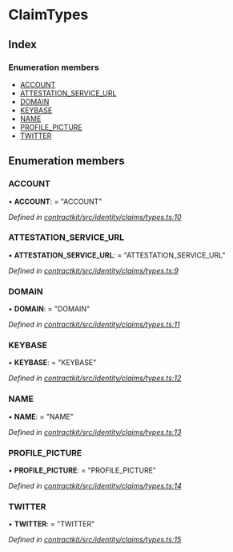 # ClaimTypes

## Index

### Enumeration members

* [ACCOUNT](_identity_claims_types_.claimtypes.md#account)
* [ATTESTATION\_SERVICE\_URL](_identity_claims_types_.claimtypes.md#attestation_service_url)
* [DOMAIN](_identity_claims_types_.claimtypes.md#domain)
* [KEYBASE](_identity_claims_types_.claimtypes.md#keybase)
* [NAME](_identity_claims_types_.claimtypes.md#name)
* [PROFILE\_PICTURE](_identity_claims_types_.claimtypes.md#profile_picture)
* [TWITTER](_identity_claims_types_.claimtypes.md#twitter)

## Enumeration members

### ACCOUNT

• **ACCOUNT**: = "ACCOUNT"

_Defined in_ [_contractkit/src/identity/claims/types.ts:10_](https://github.com/celo-org/celo-monorepo/blob/master/packages/contractkit/src/identity/claims/types.ts#L10)

### ATTESTATION\_SERVICE\_URL

• **ATTESTATION\_SERVICE\_URL**: = "ATTESTATION\_SERVICE\_URL"

_Defined in_ [_contractkit/src/identity/claims/types.ts:9_](https://github.com/celo-org/celo-monorepo/blob/master/packages/contractkit/src/identity/claims/types.ts#L9)

### DOMAIN

• **DOMAIN**: = "DOMAIN"

_Defined in_ [_contractkit/src/identity/claims/types.ts:11_](https://github.com/celo-org/celo-monorepo/blob/master/packages/contractkit/src/identity/claims/types.ts#L11)

### KEYBASE

• **KEYBASE**: = "KEYBASE"

_Defined in_ [_contractkit/src/identity/claims/types.ts:12_](https://github.com/celo-org/celo-monorepo/blob/master/packages/contractkit/src/identity/claims/types.ts#L12)

### NAME

• **NAME**: = "NAME"

_Defined in_ [_contractkit/src/identity/claims/types.ts:13_](https://github.com/celo-org/celo-monorepo/blob/master/packages/contractkit/src/identity/claims/types.ts#L13)

### PROFILE\_PICTURE

• **PROFILE\_PICTURE**: = "PROFILE\_PICTURE"

_Defined in_ [_contractkit/src/identity/claims/types.ts:14_](https://github.com/celo-org/celo-monorepo/blob/master/packages/contractkit/src/identity/claims/types.ts#L14)

### TWITTER

• **TWITTER**: = "TWITTER"

_Defined in_ [_contractkit/src/identity/claims/types.ts:15_](https://github.com/celo-org/celo-monorepo/blob/master/packages/contractkit/src/identity/claims/types.ts#L15)

